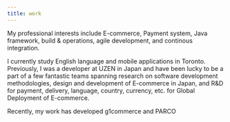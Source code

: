 ```yaml
---
title: work
---
```


My professional interests include E-commerce, Payment system, Java framework, build & operations, agile development, and continous integration.

I currently study English language and mobile applications in Toronto. Previously, I was a developer at UZEN in Japan and have been lucky to be a part of a few fantastic teams spanning research on software development methodologies, design and development of E-commerce in Japan, and R&D for payment, delivery, language, country, currency, etc. for Global Deployment of E-commerce.

Recently, my work has developed g1commerce and PARCO
